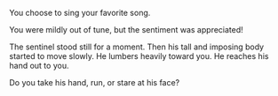 You choose to sing your favorite song.

You were mildly out of tune, but the sentiment was appreciated!

The sentinel stood still for a moment. Then his tall and imposing body started to move slowly. He lumbers heavily toward you. He reaches his hand out to you.

Do you take his hand, run, or stare at his face?